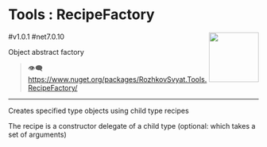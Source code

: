 # Tools : RecipeFactory

<img align="right" width="100" height="100" src="https://github.com/rozhkovsvyat/Tools.RecipeFactory/assets/71471748/98470c48-21be-4be4-b9c4-7cae18cbc4df">

#v1.0.1 #net7.0.10

Object abstract factory

> :eye_speech_bubble: https://www.nuget.org/packages/RozhkovSvyat.Tools.RecipeFactory/

---

Creates specified type objects using child type recipes
 
The recipe is a constructor delegate of a child type (optional: which takes a set of arguments)

